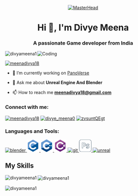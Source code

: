 <p align="center">
  <a href="https://github.com/DivyaMeena1">
    <img src="https://cdn.discordapp.com/attachments/403190694216335362/1197235888816652412/unreal-engine5_1_1_1_1_1.gif?ex=65ba87cf&is=65a812cf&hm=8314d92b158bc3dc955760a569422e96ec99876ee873c0b495e261a334a60799&" alt="MasterHead">
  </a>
</p>


<h1 align="center">Hi 👋, I'm Divye Meena</h1>
<h3 align="center">A passionate Game developer from India</h3>
<img align="right" alt="Coding" width="400" src="https://cdn.discordapp.com/attachments/403190694216335362/1197229939485843527/dev-developer_1.gif?ex=65ba8245&is=65a80d45&hm=410634cbafd458a87e6f9019e9742443b6c41b161e9f7264386f06e9ffb050ab&">

<p align="left"> <img src="https://komarev.com/ghpvc/?username=divyameena1&label=Profile%20views&color=0e75b6&style=flat" alt="divyameena1" /> </p>

<p align="left"> <a href="https://twitter.com/meenadivya18" target="blank"><img src="https://img.shields.io/twitter/follow/meenadivya18?logo=twitter&style=for-the-badge" alt="meenadivya18" /></a> </p>

- 🔭 I’m currently working on [PanoVerse](https://thepanoramic.art)

- 💬 Ask me about **Unreal Engine And Blender**

- 📫 How to reach me **meenadivya18@gmail.com**

<h3 align="left">Connect with me:</h3>
<p align="left">
<a href="https://twitter.com/meenadivya18" target="blank"><img align="center" src="https://raw.githubusercontent.com/rahuldkjain/github-profile-readme-generator/master/src/images/icons/Social/twitter.svg" alt="meenadivya18" height="30" width="40" /></a>
<a href="https://instagram.com/divye_meena0" target="blank"><img align="center" src="https://raw.githubusercontent.com/rahuldkjain/github-profile-readme-generator/master/src/images/icons/Social/instagram.svg" alt="divye_meena0" height="30" width="40" /></a>
<a href="https://discord.gg/zvsuntQEgt" target="blank"><img align="center" src="https://raw.githubusercontent.com/rahuldkjain/github-profile-readme-generator/master/src/images/icons/Social/discord.svg" alt="zvsuntQEgt" height="30" width="40" /></a>
</p>

<h3 align="left">Languages and Tools:</h3>
<p align="left"> <a href="https://www.blender.org/" target="_blank" rel="noreferrer"> <img src="https://download.blender.org/branding/community/blender_community_badge_white.svg" alt="blender" width="40" height="40"/> </a> <a href="https://www.cprogramming.com/" target="_blank" rel="noreferrer"> <img src="https://raw.githubusercontent.com/devicons/devicon/master/icons/c/c-original.svg" alt="c" width="40" height="40"/> </a> <a href="https://www.w3schools.com/cpp/" target="_blank" rel="noreferrer"> <img src="https://raw.githubusercontent.com/devicons/devicon/master/icons/cplusplus/cplusplus-original.svg" alt="cplusplus" width="40" height="40"/> </a> <a href="https://www.w3schools.com/cs/" target="_blank" rel="noreferrer"> <img src="https://raw.githubusercontent.com/devicons/devicon/master/icons/csharp/csharp-original.svg" alt="csharp" width="40" height="40"/> </a> <a href="https://git-scm.com/" target="_blank" rel="noreferrer"> <img src="https://www.vectorlogo.zone/logos/git-scm/git-scm-icon.svg" alt="git" width="40" height="40"/> </a> <a href="https://www.photoshop.com/en" target="_blank" rel="noreferrer"> <img src="https://raw.githubusercontent.com/devicons/devicon/master/icons/photoshop/photoshop-line.svg" alt="photoshop" width="40" height="40"/> </a> <a href="https://unrealengine.com/" target="_blank" rel="noreferrer"> 
    <img src="https://cdn2.unrealengine.com/ue-logo-stacked-unreal-engine-w-677x545-fac11de0943f.png" alt="unreal" width="50" height="40"/> 
  </a>  </p>

## My Skills

<p><img align="left" src="https://github-readme-stats.vercel.app/api/top-langs?username=divyameena1&show_icons=true&locale=en&layout=compact" alt="divyameena1" /></p>

<p>&nbsp;<img align="center" src="https://github-readme-stats.vercel.app/api?username=divyameena1&count_private=true&show_icons=true&include_all_commits=true&locale=en" alt="divyameena1" /></p>


<p><img align="center" src="https://github-readme-streak-stats.herokuapp.com/?user=divyameena1&" alt="divyameena1" /></p>

